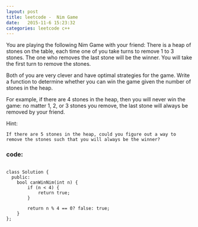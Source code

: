 ```yaml
---
layout: post
title: leetcode -  Nim Game
date:   2015-11-6 15:23:32
categories: leetcode c++
---
```





 You are playing the following Nim Game with your friend: There is a heap of stones on the table, each time one of you take turns to remove 1 to 3 stones. The one who removes the last stone will be the winner. You will take the first turn to remove the stones.

Both of you are very clever and have optimal strategies for the game. Write a function to determine whether you can win the game given the number of stones in the heap.

For example, if there are 4 stones in the heap, then you will never win the game: no matter 1, 2, or 3 stones you remove, the last stone will always be removed by your friend.

Hint:

    If there are 5 stones in the heap, could you figure out a way to remove the stones such that you will always be the winner?


### code:
<pre><code>
class Solution {
  public:
    bool canWinNim(int n) {
        if (n < 4) {
            return true;
        }

        return n % 4 == 0? false: true;
    }
};
</code></pre>